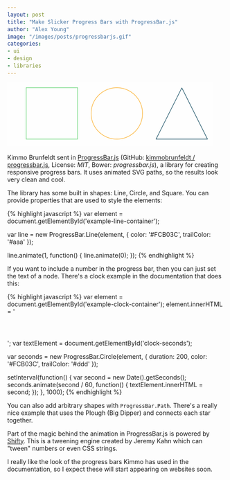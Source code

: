 ```yaml
---
layout: post
title: "Make Slicker Progress Bars with ProgressBar.js"
author: "Alex Young"
image: "/images/posts/progressbarjs.gif"
categories:
- ui
- design
- libraries
---
```


![ProgressBar.js](/images/posts/progressbarjs.gif)

Kimmo Brunfeldt sent in [ProgressBar.js](http://kimmobrunfeldt.github.io/progressbar.js/) (GitHub: [kimmobrunfeldt / progressbar.js](https://github.com/kimmobrunfeldt/progressbar.js), License: _MIT_, Bower: _progressbar.js_), a library for creating responsive progress bars.  It uses animated SVG paths, so the results look very clean and cool.

The library has some built in shapes: Line, Circle, and Square.  You can provide properties that are used to style the elements:

{% highlight javascript %}
var element = document.getElementById('example-line-container');

var line = new ProgressBar.Line(element, {
  color: '#FCB03C',
  trailColor: '#aaa'
});

line.animate(1, function() {
  line.animate(0);
});
{% endhighlight %}

If you want to include a number in the progress bar, then you can just set the text of a node.  There's a clock example in the documentation that does this:

{% highlight javascript %}
var element = document.getElementById('example-clock-container');
element.innerHTML = '<header id="clock-seconds"></header>';
var textElement = document.getElementById('clock-seconds');

var seconds = new ProgressBar.Circle(element, {
  duration: 200,
  color: '#FCB03C',
  trailColor: '#ddd'
});

setInterval(function() {
  var second = new Date().getSeconds();
  seconds.animate(second / 60, function() {
    textElement.innerHTML = second;
  });
}, 1000);
{% endhighlight %}

You can also add arbitrary shapes with `ProgressBar.Path`.  There's a really nice example that uses the Plough (Big Dipper) and connects each star together.

Part of the magic behind the animation in ProgressBar.js is powered by [Shifty](http://jeremyckahn.github.io/shifty/).  This is a tweening engine created by Jeremy Kahn which can "tween" numbers or even CSS strings.

I really like the look of the progress bars Kimmo has used in the documentation, so I expect these will start appearing on websites soon.
